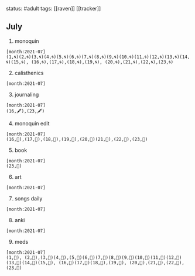 status: #adult 
tags: [[raven]] [[tracker]]
## July
1. monoquin
```habitt
[month:2021-07]
(1,🌀)(2,🌀)(3,🌀)(4,🌀)(5,🌀)(6,🌀)(7,🌀)(8,🌀)(9,🌀)(10,🌀)(11,🌀)(12,🌀)(13,🌀)(14,🌀)(15,🌀), (16,🌀),(17,🌀),(18,🌀),(19,🌀), (20,🌀),(21,🌀),(22,🌀),(23,🌀)
```

2. calisthenics
```habitt
[month:2021-07]
```

3. journaling
```habitt
[month:2021-07]
(16,🖋),(23,🖋)
```

4. monoquin edit
```habitt
[month:2021-07]
(16,💎),(17,💎),(18,💎),(19,💎),(20,💎)(21,💎),(22,💎),(23,💎)
```

5. book
```habitt
[month:2021-07]
(23,📖)
```

6. art
```habitt
[month:2021-07]
```

7. songs daily
```habitt
[month:2021-07]
```

8. anki
```habitt
[month:2021-07]
```

9. meds 
```habitt
[month:2021-07]
(1,💊), (2,💊),(3,💊)(4,💊),(5,💊)(6,💊)(7,💊)(8,💊)(9,💊)(10,💊)(11,💊)(12,💊)(13,💊)(14,💊)(15,💊), (16,💊)(17,💊)(18,💊),(19,💊), (20,💊),(21,💊),(22,💊), (23,💊)
```